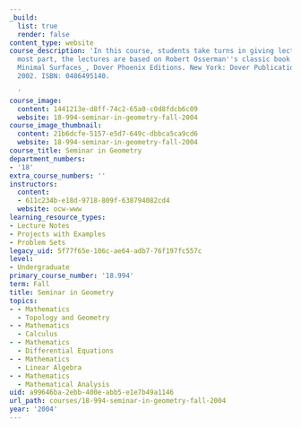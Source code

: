 ```yaml
---
_build:
  list: true
  render: false
content_type: website
course_description: 'In this course, students take turns in giving lectures. For the
  most part, the lectures are based on Robert Osserman''s classic book _A Survey of
  Minimal Surfaces_, Dover Phoenix Editions. New York: Dover Publications, May 1,
  2002. ISBN: 0486495140.

  '
course_image:
  content: 1441213e-d8ff-74c2-65a0-c0d8fdcb6c09
  website: 18-994-seminar-in-geometry-fall-2004
course_image_thumbnail:
  content: 21b6dcfe-5157-e5d7-649c-dbbca5ca9cd6
  website: 18-994-seminar-in-geometry-fall-2004
course_title: Seminar in Geometry
department_numbers:
- '18'
extra_course_numbers: ''
instructors:
  content:
  - 611c234b-e18d-9718-809f-638794082cd4
  website: ocw-www
learning_resource_types:
- Lecture Notes
- Projects with Examples
- Problem Sets
legacy_uid: 5f77f65e-106c-ae64-adb7-76f197fc557c
level:
- Undergraduate
primary_course_number: '18.994'
term: Fall
title: Seminar in Geometry
topics:
- - Mathematics
  - Topology and Geometry
- - Mathematics
  - Calculus
- - Mathematics
  - Differential Equations
- - Mathematics
  - Linear Algebra
- - Mathematics
  - Mathematical Analysis
uid: a99646ba-2ebb-400e-abb5-e1e7b49a1146
url_path: courses/18-994-seminar-in-geometry-fall-2004
year: '2004'
---
```

